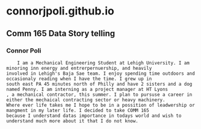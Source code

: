# connorjpoli.github.io

## Comm 165 Data Story telling 

### Connor Poli

        I am a Mechanical Engineering Student at Lehigh University. I am minoring inn energy and entrerpernuership, and heavily 
    involved in Lehigh's Baja Sae team. I enjoy spending time outdoors and occasionaly reading when I have the time. I grew up in 
    south east PA 45 minutes north of Philly and have 2 sisters and a dog named Penny. I am interning as a project manager at HT Lyons 
    , a mechanical contractor, this summer. I plan to pursuse a career in either the mechaical contracting sector or heavy machinery. 
    Where ever life takes me I hope to be in a possition of leadwership or mangment in my later life. I decided to take COMM 165 
    because I understand datas importance in todays world and wish to understand much more about it that I do not know. 
    




